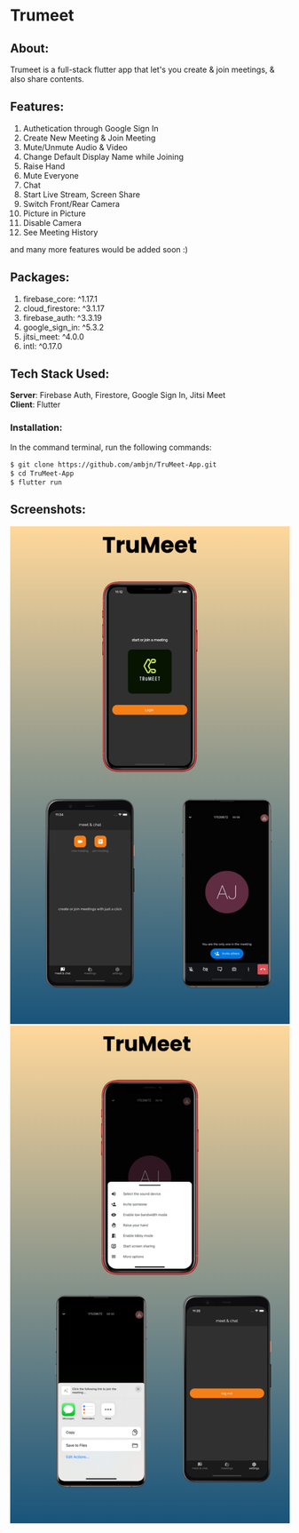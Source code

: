 # Trumeet

## About:

Trumeet is a full-stack flutter app that let's you create & join meetings,
& also share contents.

## Features:

1. Authetication through Google Sign In
2. Create New Meeting & Join Meeting
3. Mute/Unmute Audio & Video
4. Change Default Display Name while Joining
5. Raise Hand
6. Mute Everyone
7. Chat
8. Start Live Stream, Screen Share
9. Switch Front/Rear Camera
10. Picture in Picture
11. Disable Camera
12. See Meeting History

and many more features would be added soon :)

## Packages:

1. firebase_core: ^1.17.1
2. cloud_firestore: ^3.1.17
3. firebase_auth: ^3.3.19
4. google_sign_in: ^5.3.2
5. jitsi_meet: ^4.0.0
6. intl: ^0.17.0

## Tech Stack Used:

**Server**: Firebase Auth, Firestore, Google Sign In, Jitsi Meet <br>
**Client**: Flutter

### Installation:

In the command terminal, run the following commands:

    $ git clone https://github.com/ambjn/TruMeet-App.git
    $ cd TruMeet-App
    $ flutter run

## Screenshots:

<img src = 'https://github.com/ambjn/TruMeet-App/blob/master/screenshots/1.png' alt='screenshot-of-app'>
<img src = 'https://github.com/ambjn/TruMeet-App/blob/master/screenshots/2.png' alt='screenshot-of-app'>
